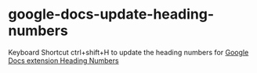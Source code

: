 # google-docs-update-heading-numbers
Keyboard Shortcut ctrl+shift+H to update the heading numbers for [Google Docs extension Heading Numbers](https://chrome.google.com/webstore/detail/heading-numbers/pomhgonejhponfnckfnonolnciipappm?utm_source=permalink)
